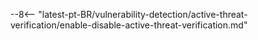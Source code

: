 --8<-- "latest-pt-BR/vulnerability-detection/active-threat-verification/enable-disable-active-threat-verification.md"
